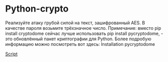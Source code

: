 # Python-crypto
Реализуйте атаку грубой силой на текст, зашифрованный AES. В качестве пароля возьмите трёхзначное число.  Примечание: вместо pip install cryptodome сейчас лучше использовать pip install pycryptodome, - это обновлённый пакет криптографии для Python. Более подробую информацию можно посмотреть вот здесь: Installation pycryptodome

[Script]([https://github.com/Niexxe/Python-crypto/blob/main/script.md])
